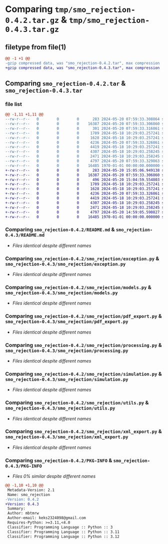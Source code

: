# Comparing `tmp/smo_rejection-0.4.2.tar.gz` & `tmp/smo_rejection-0.4.3.tar.gz`

## filetype from file(1)

```diff
@@ -1 +1 @@
-gzip compressed data, was "smo_rejection-0.4.2.tar", max compression
+gzip compressed data, was "smo_rejection-0.4.3.tar", max compression
```

## Comparing `smo_rejection-0.4.2.tar` & `smo_rejection-0.4.3.tar`

### file list

```diff
@@ -1,11 +1,11 @@
--rw-r--r--   0        0        0      283 2024-05-20 07:59:33.308864 smo_rejection-0.4.2/pyproject.toml
--rw-r--r--   0        0        0    16387 2024-05-20 07:59:33.306860 smo_rejection-0.4.2/README.md
--rw-r--r--   0        0        0      301 2024-05-20 07:59:33.316861 smo_rejection-0.4.2/smo_rejection/__init__.py
--rw-r--r--   0        0        0     1709 2024-05-18 10:29:03.257241 smo_rejection-0.4.2/smo_rejection/exception.py
--rw-r--r--   0        0        0     1628 2024-05-18 10:29:03.257241 smo_rejection-0.4.2/smo_rejection/models.py
--rw-r--r--   0        0        0     4236 2024-05-20 07:59:33.326861 smo_rejection-0.4.2/smo_rejection/pdf_export.py
--rw-r--r--   0        0        0     4419 2024-05-18 10:29:03.257241 smo_rejection-0.4.2/smo_rejection/processing.py
--rw-r--r--   0        0        0     4307 2024-05-18 10:29:03.258245 smo_rejection-0.4.2/smo_rejection/simulation.py
--rw-r--r--   0        0        0     2471 2024-05-18 10:29:03.258245 smo_rejection-0.4.2/smo_rejection/utils.py
--rw-r--r--   0        0        0     4797 2024-05-20 07:59:33.329863 smo_rejection-0.4.2/smo_rejection/xml_export.py
--rw-r--r--   0        0        0    16485 1970-01-01 00:00:00.000000 smo_rejection-0.4.2/PKG-INFO
+-rw-r--r--   0        0        0      283 2024-05-20 15:05:06.949138 smo_rejection-0.4.3/pyproject.toml
+-rw-r--r--   0        0        0    16387 2024-05-20 07:59:33.306860 smo_rejection-0.4.3/README.md
+-rw-r--r--   0        0        0      496 2024-05-20 15:04:59.554803 smo_rejection-0.4.3/smo_rejection/__init__.py
+-rw-r--r--   0        0        0     1709 2024-05-18 10:29:03.257241 smo_rejection-0.4.3/smo_rejection/exception.py
+-rw-r--r--   0        0        0     1628 2024-05-18 10:29:03.257241 smo_rejection-0.4.3/smo_rejection/models.py
+-rw-r--r--   0        0        0     4236 2024-05-20 07:59:33.326861 smo_rejection-0.4.3/smo_rejection/pdf_export.py
+-rw-r--r--   0        0        0     4419 2024-05-18 10:29:03.257241 smo_rejection-0.4.3/smo_rejection/processing.py
+-rw-r--r--   0        0        0     4307 2024-05-18 10:29:03.258245 smo_rejection-0.4.3/smo_rejection/simulation.py
+-rw-r--r--   0        0        0     2471 2024-05-18 10:29:03.258245 smo_rejection-0.4.3/smo_rejection/utils.py
+-rw-r--r--   0        0        0     4797 2024-05-20 14:59:05.590827 smo_rejection-0.4.3/smo_rejection/xml_export.py
+-rw-r--r--   0        0        0    16485 1970-01-01 00:00:00.000000 smo_rejection-0.4.3/PKG-INFO
```

### Comparing `smo_rejection-0.4.2/README.md` & `smo_rejection-0.4.3/README.md`

 * *Files identical despite different names*

### Comparing `smo_rejection-0.4.2/smo_rejection/exception.py` & `smo_rejection-0.4.3/smo_rejection/exception.py`

 * *Files identical despite different names*

### Comparing `smo_rejection-0.4.2/smo_rejection/models.py` & `smo_rejection-0.4.3/smo_rejection/models.py`

 * *Files identical despite different names*

### Comparing `smo_rejection-0.4.2/smo_rejection/pdf_export.py` & `smo_rejection-0.4.3/smo_rejection/pdf_export.py`

 * *Files identical despite different names*

### Comparing `smo_rejection-0.4.2/smo_rejection/processing.py` & `smo_rejection-0.4.3/smo_rejection/processing.py`

 * *Files identical despite different names*

### Comparing `smo_rejection-0.4.2/smo_rejection/simulation.py` & `smo_rejection-0.4.3/smo_rejection/simulation.py`

 * *Files identical despite different names*

### Comparing `smo_rejection-0.4.2/smo_rejection/utils.py` & `smo_rejection-0.4.3/smo_rejection/utils.py`

 * *Files identical despite different names*

### Comparing `smo_rejection-0.4.2/smo_rejection/xml_export.py` & `smo_rejection-0.4.3/smo_rejection/xml_export.py`

 * *Files identical despite different names*

### Comparing `smo_rejection-0.4.2/PKG-INFO` & `smo_rejection-0.4.3/PKG-INFO`

 * *Files 0% similar despite different names*

```diff
@@ -1,10 +1,10 @@
 Metadata-Version: 2.1
 Name: smo_rejection
-Version: 0.4.2
+Version: 0.4.3
 Summary: 
 Author: mbtmrw
 Author-email: keks2324098@gmail.com
 Requires-Python: >=3.11,<4.0
 Classifier: Programming Language :: Python :: 3
 Classifier: Programming Language :: Python :: 3.11
 Classifier: Programming Language :: Python :: 3.12
```

